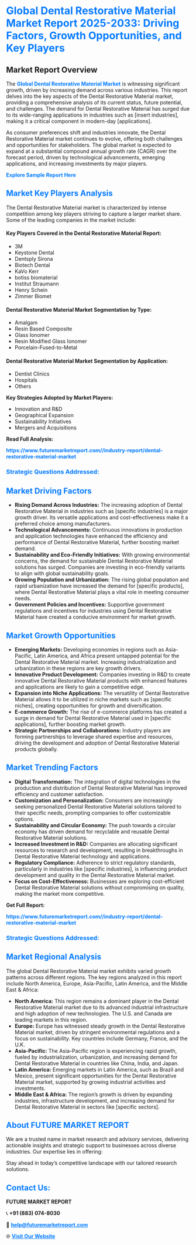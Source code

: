 <h1 style="color: #007BFF;">Global Dental Restorative Material Market Report 2025-2033: Driving Factors, Growth Opportunities, and Key Players</h1>

<section id="overview">
<h2>Market Report Overview</h2>
<p>The <a href="https://www.futuremarketreport.com//industry-report/dental-restorative-material-market" style="color: #007BFF; text-decoration: none;"><strong>Global Dental Restorative Material Market</strong></a> is witnessing significant growth, driven by increasing demand across various industries. This report delves into the key aspects of the Dental Restorative Material market, providing a comprehensive analysis of its current status, future potential, and challenges. The demand for Dental Restorative Material has surged due to its wide-ranging applications in industries such as [insert industries], making it a critical component in modern-day [applications].</p>
<p>As consumer preferences shift and industries innovate, the Dental Restorative Material market continues to evolve, offering both challenges and opportunities for stakeholders. The global market is expected to expand at a substantial compound annual growth rate (CAGR) over the forecast period, driven by technological advancements, emerging applications, and increasing investments by major players.</p>
</section>

<section id="overview">
<p><a href="https://www.futuremarketreport.com//request-sample/reportId=77073" style="color: #007BFF; text-decoration: none;"><strong>Explore Sample Report Here</strong></a></p>
</section>

<section id="key-players">
<h2 style="color: #007BFF;">Market Key Players Analysis</h2>
<p>The Dental Restorative Material market is characterized by intense competition among key players striving to capture a larger market share. Some of the leading companies in the market include:</p>
<h4>Key Players Covered in the Dental Restorative Material Report:</h4>
<ul><li>3M</li><li>Keystone Dental</li><li>Dentsply Sirona</li><li>Biotech Dental</li><li>KaVo Kerr</li><li>botiss biomaterial</li><li>Institut Straumann</li><li>Henry Schein</li><li>Zimmer Biomet</li></ul>
<h4>Dental Restorative Material Market Segmentation by Type:</h4>
<ul><li>Amalgam</li><li>Resin Based Composite</li><li>Glass Ionomer</li><li>Resin Modified Glass Ionomer</li><li>Porcelain-Fused-to-Metal</li></ul>

<h4>Dental Restorative Material Market Segmentation by Application:</h4>
<ul><li>Dentist Clinics</li><li>Hospitals</li><li>Others</li></ul>
<p><strong>Key Strategies Adopted by Market Players:</strong></p>
<ul>
<li>Innovation and R&D</li>
<li>Geographical Expansion</li>
<li>Sustainability Initiatives</li>
<li>Mergers and Acquisitions</li>
</ul>
</section>

<section>
<p><strong>Read Full Analysis: </strong></p><a href="https://www.futuremarketreport.com//industry-report/dental-restorative-material-market" style="color: #007BFF; text-decoration: none;"><strong>https://www.futuremarketreport.com//industry-report/dental-restorative-material-market</strong></a>
<h3 style="color: #007BFF;">Strategic Questions Addressed:</h3>
</section>

<section id="driving-factors">
<h2 style="color: #007BFF;">Market Driving Factors</h2>
<ul>
<li><strong>Rising Demand Across Industries:</strong> The increasing adoption of Dental Restorative Material in industries such as [specific industries] is a major growth driver. Its versatile applications and cost-effectiveness make it a preferred choice among manufacturers.</li>
<li><strong>Technological Advancements:</strong> Continuous innovations in production and application technologies have enhanced the efficiency and performance of Dental Restorative Material, further boosting market demand.</li>
<li><strong>Sustainability and Eco-Friendly Initiatives:</strong> With growing environmental concerns, the demand for sustainable Dental Restorative Material solutions has surged. Companies are investing in eco-friendly variants to align with global sustainability goals.</li>
<li><strong>Growing Population and Urbanization:</strong> The rising global population and rapid urbanization have increased the demand for [specific products], where Dental Restorative Material plays a vital role in meeting consumer needs.</li>
<li><strong>Government Policies and Incentives:</strong> Supportive government regulations and incentives for industries using Dental Restorative Material have created a conducive environment for market growth.</li>
</ul>
</section>

<section id="growth-opportunities">
<h2 style="color: #007BFF;">Market Growth Opportunities</h2>
<ul>
<li><strong>Emerging Markets:</strong> Developing economies in regions such as Asia-Pacific, Latin America, and Africa present untapped potential for the Dental Restorative Material market. Increasing industrialization and urbanization in these regions are key growth drivers.</li>
<li><strong>Innovative Product Development:</strong> Companies investing in R&D to create innovative Dental Restorative Material products with enhanced features and applications are likely to gain a competitive edge.</li>
<li><strong>Expansion into Niche Applications:</strong> The versatility of Dental Restorative Material allows it to be utilized in niche markets such as [specific niches], creating opportunities for growth and diversification.</li>
<li><strong>E-commerce Growth:</strong> The rise of e-commerce platforms has created a surge in demand for Dental Restorative Material used in [specific applications], further boosting market growth.</li>
<li><strong>Strategic Partnerships and Collaborations:</strong> Industry players are forming partnerships to leverage shared expertise and resources, driving the development and adoption of Dental Restorative Material products globally.</li>
</ul>
</section>

<section id="trending-factors">
<h2 style="color: #007BFF;">Market Trending Factors</h2>
<ul>
<li><strong>Digital Transformation:</strong> The integration of digital technologies in the production and distribution of Dental Restorative Material has improved efficiency and customer satisfaction.</li>
<li><strong>Customization and Personalization:</strong> Consumers are increasingly seeking personalized Dental Restorative Material solutions tailored to their specific needs, prompting companies to offer customizable options.</li>
<li><strong>Sustainability and Circular Economy:</strong> The push towards a circular economy has driven demand for recyclable and reusable Dental Restorative Material solutions.</li>
<li><strong>Increased Investment in R&D:</strong> Companies are allocating significant resources to research and development, resulting in breakthroughs in Dental Restorative Material technology and applications.</li>
<li><strong>Regulatory Compliance:</strong> Adherence to strict regulatory standards, particularly in industries like [specific industries], is influencing product development and quality in the Dental Restorative Material market.</li>
<li><strong>Focus on Cost-Effectiveness:</strong> Businesses are exploring cost-efficient Dental Restorative Material solutions without compromising on quality, making the market more competitive.</li>
</ul>
</section>

<section>
<p><strong>Get Full Report: </strong></p><a href="https://www.futuremarketreport.com//industry-report/dental-restorative-material-market" style="color: #007BFF; text-decoration: none;"><strong>https://www.futuremarketreport.com//industry-report/dental-restorative-material-market</strong></a>
<h3 style="color: #007BFF;">Strategic Questions Addressed:</h3>
</section>


<section id="regional-analysis">
<h2 style="color: #007BFF;">Market Regional Analysis</h2>
<p>The global Dental Restorative Material market exhibits varied growth patterns across different regions. The key regions analyzed in this report include North America, Europe, Asia-Pacific, Latin America, and the Middle East & Africa:</p>
<ul>
<li><strong>North America:</strong> This region remains a dominant player in the Dental Restorative Material market due to its advanced industrial infrastructure and high adoption of new technologies. The U.S. and Canada are leading markets in this region.</li>
<li><strong>Europe:</strong> Europe has witnessed steady growth in the Dental Restorative Material market, driven by stringent environmental regulations and a focus on sustainability. Key countries include Germany, France, and the U.K.</li>
<li><strong>Asia-Pacific:</strong> The Asia-Pacific region is experiencing rapid growth, fueled by industrialization, urbanization, and increasing demand for Dental Restorative Material in countries like China, India, and Japan.</li>
<li><strong>Latin America:</strong> Emerging markets in Latin America, such as Brazil and Mexico, present significant opportunities for the Dental Restorative Material market, supported by growing industrial activities and investments.</li>
<li><strong>Middle East & Africa:</strong> The region’s growth is driven by expanding industries, infrastructure development, and increasing demand for Dental Restorative Material in sectors like [specific sectors].</li>
</ul>
</section>

<footer>
<h2 style="color: #007BFF;">About FUTURE MARKET REPORT</h2>
<p>We are a trusted name in market research and advisory services, delivering actionable insights and strategic support to businesses across diverse industries. Our expertise lies in offering:</p>

<p>Stay ahead in today’s competitive landscape with our tailored research solutions.</p>

<h2 style="color: #007BFF;">Contact Us:</h2>
<p><strong>FUTURE MARKET REPORT</strong></p>
<p>📞 <strong>+91 (883) 074-8030</strong></p>
<p>📧 <strong><a href="mailto:help@futuremarketreport.com" style="color: #007BFF;">help@futuremarketreport.com</a></strong></p>
<p>🌐 <strong><a href="https://www.futuremarketreport.com/" style="color: #007BFF;">Visit Our Website</a></strong></p>
</footer>